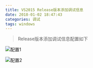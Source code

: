 ```yaml
---
title: VS2015 Release版本添加调试信息
date: 2018-01-02 18:47:43
categories: 调试
tags: windows
---
```


> Release版本添加调试信息配置如下


![配置1](http://otfqaruit.bkt.clouddn.com/release_set.png)

![配置2](http://otfqaruit.bkt.clouddn.com/release_set1.png)
